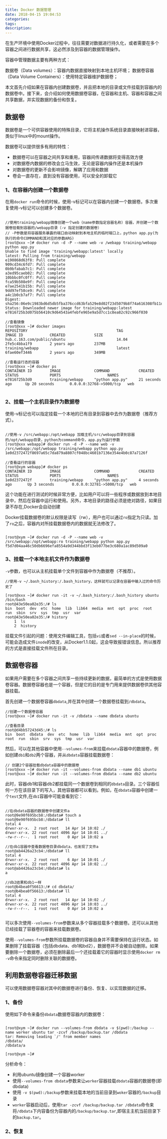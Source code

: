```yaml
---
title: Docker 数据管理
date: 2018-04-15 19:04:53
categories:
tags:
description:
---
```

在生产环境中使用Docker过程中，往往需要对数据进行持久化，或者需要在多个容器之间进行数据共享，这必然涉及到容器的数据管理操作。

容器中管理数据主要有两种方式：

数据卷（Data volumes）：容器内数据直接映射到本地主机环境；
数据卷容器（Data Volume Containers）：使用特定容器维护数据卷；

本文首先介绍如果在容器内创建数据卷，并且把本地的目录或文件挂载到容器内的数据卷中。接下来，会介绍如何使用数据卷容器，在容器和主机、容器和容器之间共享数据，并实现数据的备份和恢复。

## 数据卷
数据卷是一个可供容器使用的特殊目录，它将主机操作系统目录直接映射进容器，类似于linux中的mount操作。

数据卷可以提供很多有用的特性：  
* 数据卷可以在容器之间共享和重用，容器间传递数据将变得高效方便
* 对数据卷内数据的修改会立马生效，无论是容器内操作还是本机操作
* 对数据卷的更新不会影响镜像，解耦了应用和数据
* 卷会一直存在，直到没有容器使用，可以安全的卸载它

### 1、在容器内创建一个数据卷
在用`docker run`命令的时候，使用-v标记可以在容器内创建一个数据卷。多次重复使用-v标记可以创建多个数据卷。

```

//使用training/webapp镜像创建一个web（name参数指定容器名称）容器，并创建一个数据卷挂载到容器的/webapp目录（-v 指定创建的数据卷）
// -P参数是将容器服务暴露的端口自动映射到本地主机的临时端口上，python app.py(为执行的命令COMMAND和其对应的参数ARG)
[root@xxx ~]# docker run -d -P --name web -v /webapp training/webapp python app.py
Unable to find image 'training/webapp:latest' locally
latest: Pulling from training/webapp
e190868d63f8: Pull complete 
909cd34c6fd7: Pull complete 
0b9bfabab7c1: Pull complete 
a3ed95caeb02: Pull complete 
10bbbc0fc0ff: Pull complete 
fca59b508e9f: Pull complete 
e7ae2541b15b: Pull complete 
9dd97ef58ce9: Pull complete 
a4c1b0cb7af7: Pull complete 
Digest: sha256:06e9c1983bd6d5db5fba376ccd63bfa529e8d02f23d5079b8f74a616308fb11d
Status: Downloaded newer image for training/webapp:latest
e7816725b3d075b56410c9d64543a4febfe965e9a5d7cc1c8ea82c92c966f030

//查看镜像
[root@xxx ~]# docker images
REPOSITORY                                        TAG                 IMAGE ID            CREATED             SIZE
hub.c.163.com/public/ubuntu                       14.04               2fe5c4bba1f9        2 years ago         237MB
training/webapp                                   latest              6fae60ef3446        2 years ago         349MB  

//查看运行态的容器
[root@xxx ~]# docker ps
CONTAINER ID        IMAGE               COMMAND             CREATED             STATUS              PORTS                     NAMES
e7816725b3d0        training/webapp     "python app.py"     21 seconds ago      Up 20 seconds       0.0.0.0:32768->5000/tcp   web


```

### 2、挂载一个主机目录作为数据卷
使用-v标记也可以指定挂载一个本地的已有目录到容器中去作为数据卷（推荐方式）。

```

//使用-v /src/webapp:/opt/webapp 加载主机/src/webapp目录到容器的/opt/webapp目录，python为command命令，app.py为运行参数
[root@xxx webapp]# docker run -d -P --name web -v /src/webapp:/opt/webapp training/webapp python app.py
1e0d2372472f8697a65c7da879a8807cf048bc4601b7136e354e4b0c87a7126f

//查看运行的容器
[root@xym webapp]# docker ps
CONTAINER ID        IMAGE               COMMAND             CREATED             STATUS              PORTS                     NAMES
1e0d2372472f        training/webapp     "python app.py"     4 seconds ago       Up 3 seconds        0.0.0.0:32781->5000/tcp   web

```
这个功能在进行测试的时候非常方便，比如用户可以将一些程序或数据放到本地目录中，然后在容器中运行和使用。另外，本地目录的路径必须是绝对路径，如果目录不存在,Docker会自动创建

Docker挂载数据卷的默认权限是读写（rw），用户也可以通过`ro`指定为只读。加了`ro`之后，容器内对所挂载数据卷内的数据就无法修改了。

```

[root@xym ~]# docker run -d -P --name web -v /src/webapp:/opt/webapp:ro training/webapp python app.py
f5d7d04aa46c50db6696efa8554a9d344bbd3f13eb077be3c680a1ac89d509a0

```

### 3、挂载一个本地主机文件作为数据卷

`-v`参数，也可以从主机挂载单个文件到容器中作为数据卷（不推荐）。
  
```
//使用-v ~/.bash_history:/.bash_history，这样就可以记录在容器中输入过的命令历史了

[root@xxx ~]# docker run -it -v ~/.bash_history:/.bash_history ubuntu /bin/bash
root@43e50ea02e35:/# ls
bin  boot  dev  etc  home  lib  lib64  media  mnt  opt  proc  root  run  sbin  srv  sys  tmp  usr  var
root@43e50ea02e35:/# history 
    1  ls
    2  history 

```
挂载文件引起的问题：使用文件编辑工具，包括`vi`或者`sed --in-place`的时候，可能会造成文件`inode`的改变，从Docker1.1.0起，这会导致报错误信息。所以推荐的方式是直接挂载文件所在目录。

## 数据卷容器
如果用户需要在多个容器之间共享一些持续更新的数据，最简单的方式是使用数据卷容器。数据卷容器也是一个容器，但是它的目的是专门用来提供数据卷供其他容器挂载。

首先创建一个数据卷容器`dbdata`,并在其中创建一个数据卷挂载到`/dbdata`。
```
//创建一个数据卷容器
[root@xxx ~]# docker run -it -v /dbdata --name dbdata ubuntu

//查看目录
root@d4bb57243d45:/# ls
bin  boot  dbdata  dev  etc  home  lib  lib64  media  mnt  opt  proc  root  run  sbin  srv  sys  tmp  usr  var

```

然后，可以在其他容器中使用`--volumes-from`来挂载`dbdata`容器中的数据卷，例如创建`db1`和`db2`两个容器，并从`dbdata`容器挂载数据卷：

```
// 创建2个容器挂载dbdata容器中的数据卷
[root@xxx ~]# docker run -it --volumes-from dbdata --name db1 ubuntu
[root@xxx ~]# docker run -it --volumes-from dbdata --name db2 ubuntu

```
此时，容器db1和容器db2都挂载同一个数据卷到相同的`dbdata`目录。三个容器任何一方在该目录下的写入，其他容器都可以看到。例如，在`dbdata`容器中创建一个`test`文件,在`db1`容器中可能查看到它：  

```

//在dbdata容器的数据卷中创建文件a
root@9e90f695bcb8:/dbdata# touch a
root@9e90f695bcb8:/dbdata# ll
total 4
drwxr-xr-x.  2 root root   14 Apr 14 10:02 ./
drwxr-xr-x. 22 root root 4096 Apr 14 10:01 ../
-rw-r--r--.  1 root root    0 Apr 14 10:02 a

//在db1容器中查看数据卷目录dbdata，也发现了文件a
root@ab4426a23cb4:/dbdata# ll
total 4
drwxr-xr-x.  2 root root    6 Apr 14 10:01 ./
drwxr-xr-x. 22 root root 4096 Apr 14 10:02 ../
root@ab4426a23cb4:/dbdata# ls     
a

//db2结果和db1一样
root@b4bea0f56613:/# cd dbdata/
root@b4bea0f56613:/dbdata# ll
total 4
drwxr-xr-x.  2 root root   14 Apr 14 10:02 ./
drwxr-xr-x. 22 root root 4096 Apr 14 10:03 ../
-rw-r--r--.  1 root root    0 Apr 14 10:02 a


```
可以多次使用`--volumes-from`参数来从多个容器挂载多个数据卷。还可以从其他已经挂载了容器卷的容器来挂载数据卷。  

使用`--volumes-from`参数所挂载数据卷的容器自身并不需要保持在运行状态。如果删除了挂载容器（包括dbdata、db1和bd2），数据卷并不会被自动删除。如果要删除一个数据卷，必须在删除最后一个还挂载着它的容器时显示使用`docker rm -v`命令来指定同时删除关联的数据卷。

## 利用数据卷容器迁移数据

可以使用数据卷容器对其中的数据卷进行备份、恢复、以实现数据的迁移。

### 1、备份
使用如下命令来备份`dbdata`数据卷容器内的数据卷：

```

[root@xym ~]# docker run --volumes-from dbdata -v $(pwd):/backup --name worker ubuntu tar -zcvf /backup/backup.tar /dbdata
tar: Removing leading `/' from member names
/dbdata/
/dbdata/a

[root@xym ~]# 

```
分析命令：  

* 利用ubuntu镜像创建一个容器worker
* 使用`--volumes-from dbdata`参数来让`worker`容器挂载`dbdata`容器的数据卷(即dbdata)
* 使用 `-v $(pwd):/backup`参数来挂载本地的当前目录到`woker`容器的`/backup`目录
* `worker`容器启动后，使用`tar -zcvf /backup/backup.tar /dbdata`命令来将`/dbdata`下内容备份为容器内的`/backup/backup.tar`,即宿主主机当前目录下的`backup.tar`。

### 2、恢复
























